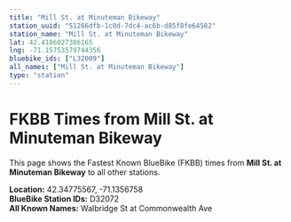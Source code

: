 ```yaml
---
title: "Mill St. at Minuteman Bikeway"
station_uuid: "51266dfb-1c0d-7dc4-ac6b-d85f8fe64582"
station_name: "Mill St. at Minuteman Bikeway"
lat: 42.4186027386165
lng: -71.15753579744356
bluebike_ids: ["L32009"]
all_names: ["Mill St. at Minuteman Bikeway"]
type: "station"
---
```


# FKBB Times from Mill St. at Minuteman Bikeway

This page shows the Fastest Known BlueBike (FKBB) times from **Mill St. at Minuteman Bikeway** to all other stations.

**Location:** 42.34775567, -71.1356758  
**BlueBike Station IDs:** D32072  
**All Known Names:** Walbridge St at Commonwealth Ave

